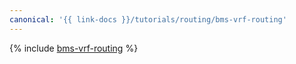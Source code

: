 ```yaml
---
canonical: '{{ link-docs }}/tutorials/routing/bms-vrf-routing'
---
```


{% include [bms-vrf-routing](../../_tutorials/routing/bms-vrf-routing.md) %}